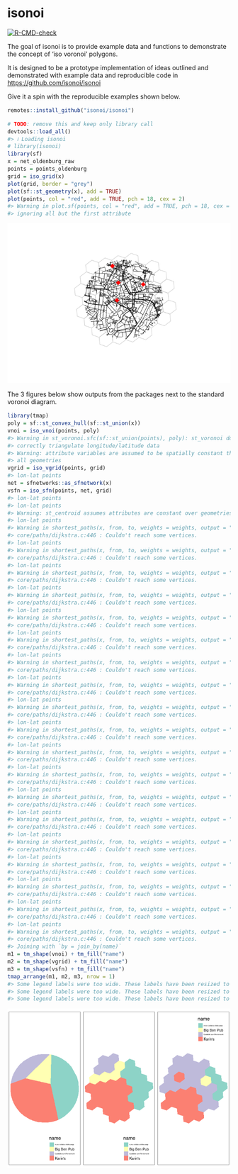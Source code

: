 
<!-- README.md is generated from README.Rmd. Please edit that file -->

# isonoi

<!-- badges: start -->

[![R-CMD-check](https://github.com/isonoi/isonoi/actions/workflows/R-CMD-check.yaml/badge.svg)](https://github.com/isonoi/isonoi/actions/workflows/R-CMD-check.yaml)
<!-- badges: end -->

The goal of isonoi is to provide example data and functions to
demonstrate the concept of ‘iso voronoi’ polygons.

It is designed to be a prototype implementation of ideas outlined and
demonstrated with example data and reproducible code in
<https://github.com/isonoi/isonoi>

Give it a spin with the reproducible examples shown below.

``` r
remotes::install_github("isonoi/isonoi")
```

``` r
# TODO: remove this and keep only library call
devtools::load_all()
#> ℹ Loading isonoi
# library(isonoi)
library(sf)
x = net_oldenburg_raw
points = points_oldenburg
grid = iso_grid(x)
plot(grid, border = "grey")
plot(sf::st_geometry(x), add = TRUE)
plot(points, col = "red", add = TRUE, pch = 18, cex = 2)
#> Warning in plot.sf(points, col = "red", add = TRUE, pch = 18, cex = 2):
#> ignoring all but the first attribute
```

![](README_files/figure-gfm/inputs-1.png)<!-- -->

The 3 figures below show outputs from the packages next to the standard
voronoi diagram.

``` r
library(tmap)
poly = sf::st_convex_hull(sf::st_union(x))
vnoi = iso_vnoi(points, poly)
#> Warning in st_voronoi.sfc(sf::st_union(points), poly): st_voronoi does not
#> correctly triangulate longitude/latitude data
#> Warning: attribute variables are assumed to be spatially constant throughout
#> all geometries
vgrid = iso_vgrid(points, grid)
#> lon-lat points
net = sfnetworks::as_sfnetwork(x)
vsfn = iso_sfn(points, net, grid)
#> lon-lat points
#> lon-lat points
#> Warning: st_centroid assumes attributes are constant over geometries
#> lon-lat points
#> Warning in shortest_paths(x, from, to, weights = weights, output = "both", : At
#> core/paths/dijkstra.c:446 : Couldn't reach some vertices.
#> lon-lat points
#> Warning in shortest_paths(x, from, to, weights = weights, output = "both", : At
#> core/paths/dijkstra.c:446 : Couldn't reach some vertices.
#> lon-lat points
#> Warning in shortest_paths(x, from, to, weights = weights, output = "both", : At
#> core/paths/dijkstra.c:446 : Couldn't reach some vertices.
#> lon-lat points
#> Warning in shortest_paths(x, from, to, weights = weights, output = "both", : At
#> core/paths/dijkstra.c:446 : Couldn't reach some vertices.
#> lon-lat points
#> Warning in shortest_paths(x, from, to, weights = weights, output = "both", : At
#> core/paths/dijkstra.c:446 : Couldn't reach some vertices.
#> lon-lat points
#> Warning in shortest_paths(x, from, to, weights = weights, output = "both", : At
#> core/paths/dijkstra.c:446 : Couldn't reach some vertices.
#> lon-lat points
#> Warning in shortest_paths(x, from, to, weights = weights, output = "both", : At
#> core/paths/dijkstra.c:446 : Couldn't reach some vertices.
#> lon-lat points
#> Warning in shortest_paths(x, from, to, weights = weights, output = "both", : At
#> core/paths/dijkstra.c:446 : Couldn't reach some vertices.
#> lon-lat points
#> Warning in shortest_paths(x, from, to, weights = weights, output = "both", : At
#> core/paths/dijkstra.c:446 : Couldn't reach some vertices.
#> lon-lat points
#> Warning in shortest_paths(x, from, to, weights = weights, output = "both", : At
#> core/paths/dijkstra.c:446 : Couldn't reach some vertices.
#> lon-lat points
#> Warning in shortest_paths(x, from, to, weights = weights, output = "both", : At
#> core/paths/dijkstra.c:446 : Couldn't reach some vertices.
#> lon-lat points
#> Warning in shortest_paths(x, from, to, weights = weights, output = "both", : At
#> core/paths/dijkstra.c:446 : Couldn't reach some vertices.
#> lon-lat points
#> Warning in shortest_paths(x, from, to, weights = weights, output = "both", : At
#> core/paths/dijkstra.c:446 : Couldn't reach some vertices.
#> lon-lat points
#> Warning in shortest_paths(x, from, to, weights = weights, output = "both", : At
#> core/paths/dijkstra.c:446 : Couldn't reach some vertices.
#> lon-lat points
#> Warning in shortest_paths(x, from, to, weights = weights, output = "both", : At
#> core/paths/dijkstra.c:446 : Couldn't reach some vertices.
#> lon-lat points
#> Warning in shortest_paths(x, from, to, weights = weights, output = "both", : At
#> core/paths/dijkstra.c:446 : Couldn't reach some vertices.
#> lon-lat points
#> Warning in shortest_paths(x, from, to, weights = weights, output = "both", : At
#> core/paths/dijkstra.c:446 : Couldn't reach some vertices.
#> lon-lat points
#> Warning in shortest_paths(x, from, to, weights = weights, output = "both", : At
#> core/paths/dijkstra.c:446 : Couldn't reach some vertices.
#> lon-lat points
#> Warning in shortest_paths(x, from, to, weights = weights, output = "both", : At
#> core/paths/dijkstra.c:446 : Couldn't reach some vertices.
#> Joining with `by = join_by(name)`
m1 = tm_shape(vnoi) + tm_fill("name")
m2 = tm_shape(vgrid) + tm_fill("name")
m3 = tm_shape(vsfn) + tm_fill("name")
tmap_arrange(m1, m2, m3, nrow = 1)
#> Some legend labels were too wide. These labels have been resized to 0.24, 0.62, 0.29. Increase legend.width (argument of tm_layout) to make the legend wider and therefore the labels larger.
#> Some legend labels were too wide. These labels have been resized to 0.24, 0.62, 0.29. Increase legend.width (argument of tm_layout) to make the legend wider and therefore the labels larger.
#> Some legend labels were too wide. These labels have been resized to 0.24, 0.62, 0.29. Increase legend.width (argument of tm_layout) to make the legend wider and therefore the labels larger.
```

![](README_files/figure-gfm/outputs-1.png)<!-- -->
